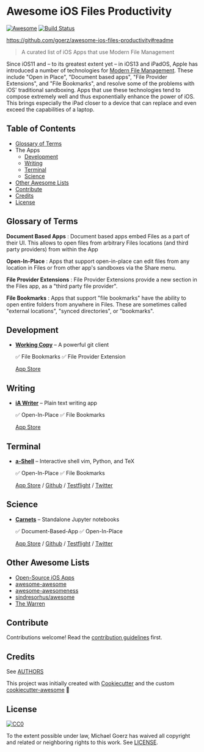 # Awesome iOS Files Productivity

[![Awesome][awesome-badge]][awesome-link] [![Build Status][travis-badge]][travis-link]

https://github.com/goerz/awesome-ios-files-productivity#readme

> A curated list of iOS Apps that use Modern File Management

Since iOS11 and – to its greatest extent yet – in iOS13 and iPadOS, Apple has
introduced a number of technologies for [Modern File Management][]. These
include "Open in Place", "Document based apps", "File Provider Extensions", and
"File Bookmarks", and resolve some of the problems with iOS' traditional
sandboxing. Apps that use these technologies tend to compose extremely well and
thus exponentially enhance the power of iOS. This brings especially the iPad
closer to a device that can replace and even exceed the capabilities of a
laptop.

[Modern File Management]: https://www.macstories.net/stories/beyond-the-tablet/2/#modern-file-management

## Table of Contents

- [Glossary of Terms](#glossary-of-terms)
- The Apps
    - [Development](#development)
    - [Writing](#writing)
    - [Terminal](#terminal)
    - [Science](#science)
- [Other Awesome Lists](#other-awesome-lists)
- [Contribute](#contribute)
- [Credits](#credits)
- [License](#license)

## Glossary of Terms

**Document Based Apps**
: Document based apps embed Files as a part of their UI. This allows to open files from arbitrary Files locations (and third party providers) from within the App

**Open-In-Place**
: Apps that support open-in-place can edit files from any location in Files or from other app's sandboxes via the Share menu.

**File Provider Extensions**
: File Provider Extensions provide a new section in the Files app, as a "third party file provider".

**File Bookmarks**
: Apps that support "file bookmarks" have the ability to open entire folders from anywhere in Files. These are sometimes called "external locations", "synced directories", or "bookmarks".


## Development


- [**Working Copy**](https://workingcopyapp.com) – A powerful git client

  :white_check_mark: File Bookmarks
  :white_check_mark: File Provider Extension

   [App Store](https://apps.apple.com/us/app/working-copy/id896694807?ign-mpt=uo%3D6)


## Writing


- [**iA Writer**](https://ia.net/writer) – Plain text writing app

  :white_check_mark: Open-In-Place
  :white_check_mark: File Bookmarks

  [App Store](https://apps.apple.com/app/id775737172?mt=12)


## Terminal


- [**a-Shell**](https://holzschu.github.io/a-Shell_iOS/) – Interactive shell vim, Python, and TeX

  :white_check_mark: Open-In-Place
  :white_check_mark: File Bookmarks

  [App Store](https://apps.apple.com/fr/app/a-shell/id1473805438) /
  [Github](https://github.com/holzschu/a-Shell) /
  [Testflight](https://testflight.apple.com/join/WUdKe3f4) /
  [Twitter](https://twitter.com/a_Shell_iOS)


## Science


- [**Carnets**](https://holzschu.github.io/Carnets_Jupyter/) – Standalone Jupyter notebooks

  :white_check_mark: Document-Based-App
  :white_check_mark: Open-In-Place

  [App Store](https://apps.apple.com/us/app/carnets/id1450994949) /
  [Github](https://github.com/holzschu/Carnets) /
  [Testflight](https://testflight.apple.com/join/yevwlUs1) /
  [Twitter](https://twitter.com/carnets_jupyter)


## Other Awesome Lists

* [Open-Source iOS Apps](https://github.com/dkhamsing/open-source-ios-apps)
* [awesome-awesome](https://github.com/emijrp/awesome-awesome)
* [awesome-awesomeness](https://github.com/bayandin/awesome-awesomeness)
* [sindresorhus/awesome][awesome-link]
* [The Warren](https://github.com/torchhound/warren)


## Contribute


Contributions welcome! Read the [contribution guidelines](CONTRIBUTING.md) first.


## Credits


See [AUTHORS](AUTHORS.md)

This project was initially created with [Cookiecutter][cookiecutter] and the custom [cookiecutter-awesome][cookiecutter-awesome] :cookie:


## License

[![CC0][CC0-badge]][CC0-link]

To the extent possible under law, Michael Goerz has waived all copyright
and related or neighboring rights to this work. See [LICENSE](LICENSE).

[awesome-badge]: https://cdn.rawgit.com/sindresorhus/awesome/d7305f38d29fed78fa85652e3a63e154dd8e8829/media/badge.svg
[awesome-link]: https://github.com/sindresorhus/awesome
[travis-badge]: https://api.travis-ci.org/goerz/awesome-ios-files-productivity.svg?branch=master
[travis-link]: https://travis-ci.org/goerz/awesome-ios-files-productivity
[CC0-badge]: http://mirrors.creativecommons.org/presskit/buttons/88x31/svg/cc-zero.svg
[CC0-link]: https://creativecommons.org/publicdomain/zero/1.0/
[cookiecutter]: https://github.com/cookiecutter/cookiecutter
[cookiecutter-awesome]: https://github.com/moodule/cookiecutter-git
